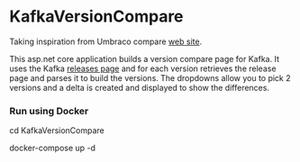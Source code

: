 KafkaVersionCompare
=================
Taking inspiration from Umbraco compare [web site](https://our.umbraco.com/download/releases/compare).

This asp.net core application builds a version compare page for Kafka. It uses the Kafka [releases page](https://archive.apache.org/dist/kafka/) and for each version
retrieves the release page and parses it to build the versions.  The dropdowns allow you to pick 2 versions and a delta is created and displayed to show the differences.

### Run using Docker ###
cd KafkaVersionCompare

docker-compose up -d
